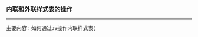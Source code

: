 ### 内联和外联样式表的操作

------



主要内容 :  如何通过`JS`操作内联样式表( <style> ) 和外联样式表 ( <link> ) 





#### ` StyleSheet`对象    (第一层)



#### ` CSSStyleSheet` 对象  (第二层)

*  如何获取

  * 在页面的` document` 上有一个` StyleSheet` 属性 ,这个属性包含了所有<style>和<link>的样式.

  * 通过DOM , 给<link> 或者<style>标签增加` ID`  ,就可以通过` document.getElementById()` 的方式获取到 .  ` IE浏览器`是` StyleSheet`  ,其他浏览器是 `sheet` 属性.   兼容性要注意.

  * ``` js
    function getStyleSheet(element){
        return element.sheet || element.styleSheet;
    }
    
    //取得第一个<link>元素引入的样式表
    var link = document.getElementByTagName("link")[0];
    var sheet = getStyleSheet(link);
    ```

  * 

* 常用的属性

  * ` cssRules`   (第三层)   返回的伪数组, 是样式表中包含的样式规则的集合 . 对于IE浏览器,是` rules` 属性.
  * ` disabled`  样式表是否生效 的布尔值 , 默认都是` false`  ,要禁用的话 , 可以设置为` true` .

  

* ` CSSStyleRule` 对象   (第四层)

  * 属性
    * ` cssText`  返回整条规则对应的文本 ,
    * 如果想要获得选择器,` selectorText`  ;
    * 如果想要获得后面的 ,这个以特殊的属性,写在了` style` 里面 , 这个对象就是` CSSStyleDeclaration` .

* 操作` CSSStyleDeclaration` 对象

  * 绑定在`CSSStyleRule ` 的 ` style`属性里面    (style属性是第五层)

  * ` style` 是一个伪数组 , 可以通过下标访问 . 

  * ``` js
     //假设下面的规则位于页面的第一个样式表中 ,并且这个样式表里面只有这一条样式规则
    
    div.box{
        background-color: blue;
        width:100px;
        height:200px;
    }
    
    var sheet = document.styleSheet[0];
    var rules = sheet.cssRule || sheet.rules;
    var rule = rules[0];
    alert(rule.selectorText);   //"div.box"
    alert(rule.style.cssText);  //完整的CSS代码
    alert(rule.style.backgroundColor); //"blue"
    alert(rule.style.width); // "100px"
    alert(rule.style.height); //"200px"
    ```

  * 里面的` length` 属性 , 记录的是实际的数量 ,而不是代码里面的条数. (比如 ` margin`)

  * 插入规则

    * 调用` CSSStyleSheet`里面的` insertRule()`

    * ``` js
      sheet.insertRule("body{ color:grey}" ,0); //DOM方法
      
      //插入的规则将成为样式表里面的第一条规则 (插入位置是 0 )   默认的
      //插入到最后面 : 插入位置是 length
      ```

    * 只能插入一条规则 . 

    * 索引位置不正确

    * 插入的位置大于length

    * 句子有语法错误

    * 插入的规则是命名空间规则.

    * 兼容性问题:

      * ` IE浏览器` 只支持类似的方法 ` addRule()`   
      * 参数 : 选择符文本 , CSS样式信息 ,插入规则的位置(可选)

  * 删除规则

    * ` deleteRule()` 方法 ,参数为索引 ,无返回值
    * 比如` sheet.deleteRule(0);`
    * 要注意的 :
      * 添加规则里面要注意的 ,这里也要注意
      * 兼容性 :  ` IE浏览器`里面是 ` sheet.removeRule(0);`

  * 删除值

    * 1. 把` style` 对应的样式设置为空
      2. 使用` removeProperty()`  ,参数是样式对应的字符串 ,比如` margin-right`.  返回当前样式对应的值 .

  * 读取值

    * 1. 直接读取` style`属性的值
      2. 使用` style`属性的方法  :` getPropertyValue()` 
    * 注意点 :
      * 	1. 带有连字符的就要变成驼峰命名.
         	2. 读取的值不一定准确.

  * 设置值 :  

    * 1. 通过` rule.style.backgroundColor="red" ` 这样直接设置
      2. ` setProperty()` 方法  ,绑定在` style`属性里面. 通过` document.styleSheet[0].cssRules[o].style.setProperty()`.
         1. 这个方法接收3个参数  (1  样式的名称,比如color)  ,  (  2   样式的值,比如blue  )  ,( 3  代表优先级  ,可不写 )

    